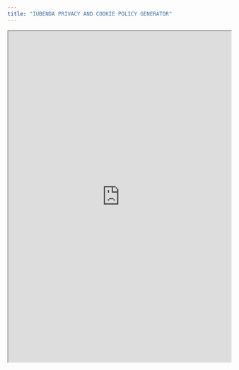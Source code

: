 ```yaml
---
title: "IUBENDA PRIVACY AND COOKIE POLICY GENERATOR"
---
```



<iframe height="750" width="100%" src="https://ewelton.github.io/ktest/wiki.html#IUBENDA%20PRIVACY%20AND%20COOKIE%20POLICY%20GENERATOR"></iframe>
